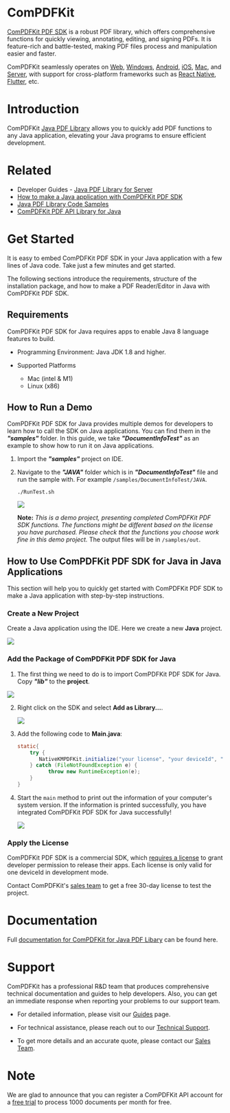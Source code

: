 # ComPDFKit

[ComPDFKit PDF SDK](https://www.compdf.com/) is a robust PDF library, which offers comprehensive functions for quickly viewing, annotating, editing, and signing PDFs. It is feature-rich and battle-tested, making PDF files process and manipulation easier and faster.

ComPDFKit seamlessly operates on [Web](https://www.compdf.com/web), [Windows](https://www.compdf.com/windows), [Android](https://www.compdf.com/android), [iOS](https://www.compdf.com/ios), [Mac](https://www.compdf.com/contact-sales), and [Server](), with support for cross-platform frameworks such as [React Native](https://www.compdf.com/react-native), [Flutter](https://www.compdf.com/flutter), etc.


# Introduction
ComPDFKit [Java PDF Library](https://www.compdf.com/pdf-library/java) allows you to quickly add PDF functions to any Java application, elevating your Java programs to ensure efficient development. 

# Related

* Developer Guides - [Java PDF Library for Server](https://www.compdf.com/guides/pdf-sdk/java/overview)
* [How to make a Java application with ComPDFKit PDF SDK](https://www.compdf.com/guides/pdf-sdk/java/make-a-program)
* [Java PDF Library Code Samples](https://www.compdf.com/guides/pdf-sdk/java/samples)
* [ComPDFKit PDF API Library for Java](https://github.com/ComPDFKit/compdfkit-api-java)

# Get Started

It is easy to embed ComPDFKit PDF SDK in your Java application with a few lines of Java code. Take just a few minutes and get started.

The following sections introduce the requirements, structure of the installation package, and how to make a PDF Reader/Editor in Java with ComPDFKit PDF SDK.



## Requirements

ComPDFKit PDF SDK for Java requires apps to enable Java 8 language features to build.

- Programming Environment: Java JDK 1.8 and higher.

- Supported Platforms

    - Mac (intel & M1)
    - Linux (x86)


## How to Run a Demo

ComPDFKit PDF SDK for Java provides multiple demos for developers to learn how to call the SDK on Java applications. You can find them in the ***"samples"*** folder. In this guide, we take ***"DocumentInfoTest"*** as an example to show how to run it on Java applications.

1. Import the ***"samples"*** project on IDE.

2. Navigate to the ***"JAVA"*** folder which is in ***"DocumentInfoTest"*** file and run the sample with. For example `/samples/DocumentInfoTest/JAVA`.

   ```
   ./RunTest.sh
   ```

   ![](https://compdf.oss-us-east-1.aliyuncs.com/jni/folder.png)

   **Note:** *This is a demo project, presenting completed ComPDFKit PDF SDK functions. The functions might be different based on the license you have purchased. Please check that the functions you choose work fine in this demo project.* The output files will be in `/samples/out`.



## How to Use ComPDFKit PDF SDK for Java in Java Applications

This section will help you to quickly get started with ComPDFKit PDF SDK to make a Java application with step-by-step instructions.



### Create a New Project

Create a Java application using the IDE. Here we create a new **Java** project.

![](https://compdf.oss-us-east-1.aliyuncs.com/jni/create-project.png)



### Add the Package of ComPDFKit PDF SDK for Java

1. The first thing we need to do is to import ComPDFKit PDF SDK for Java. Copy ***"lib"*** to the **project**.

![](https://compdf.oss-us-east-1.aliyuncs.com/jni/copy-libs.png)

2. Right click on the SDK and select **Add as Library...**.

   ![](https://compdf.oss-us-east-1.aliyuncs.com/jni/add-lib.png)

3. Add the following code to **Main.java**:

   ```java
   static{
       try {
          NativeKMPDFKit.initialize("your license", "your deviceId", "", Constants.LIB_DIR_NAME);
       } catch (FileNotFoundException e) {
             throw new RuntimeException(e);
       }
   }
   ```

4. Start the `main` method to print out the information of your computer's system version. If the information is printed successfully, you have integrated ComPDFKit PDF SDK for Java successfully!

   ![](https://compdf.oss-us-east-1.aliyuncs.com/jni/result1.2.0.png)

### Apply the License
ComPDFKit PDF SDK is a commercial SDK, which [requires a license](https://www.compdf.com/guides/pdf-sdk/java/apply-the-license-key) to grant developer permission to release their apps. Each license is only valid for one deviceId in development mode. 

Contact ComPDFKit's [sales team](https://www.compdf.com/contact-sales) to get a free 30-day license to test the project.


# Documentation
Full [documentation for ComPDFKit for Java PDF Libary](https://www.compdf.com/guides/pdf-sdk/java/overview) can be found here.


# Support
ComPDFKit has a professional R&D team that produces comprehensive technical documentation and guides to help developers. Also, you can get an immediate response when reporting your problems to our support team.

* For detailed information, please visit our [Guides](https://www.compdf.com/guides/pdf-sdk/java/overview) page.

* For technical assistance, please reach out to our [Technical Support](https://www.compdf.com/support).

* To get more details and an accurate quote, please contact our [Sales Team](https://compdf.com/contact-us).

# Note
We are glad to announce that you can register a ComPDFKit API account for a [free trial]() to process 1000 documents per month for free.
